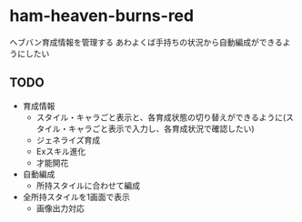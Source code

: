 # ham-heaven-burns-red
ヘブバン育成情報を管理する
あわよくば手持ちの状況から自動編成ができるようにしたい
## TODO
- 育成情報
  - スタイル・キャラごと表示と、各育成状態の切り替えができるように(スタイル・キャラごと表示で入力し、各育成状況で確認したい)
  - ジェネライズ育成
  - Exスキル進化
  - 才能開花
- 自動編成
  - 所持スタイルに合わせて編成
- 全所持スタイルを1画面で表示
  - 画像出力対応
